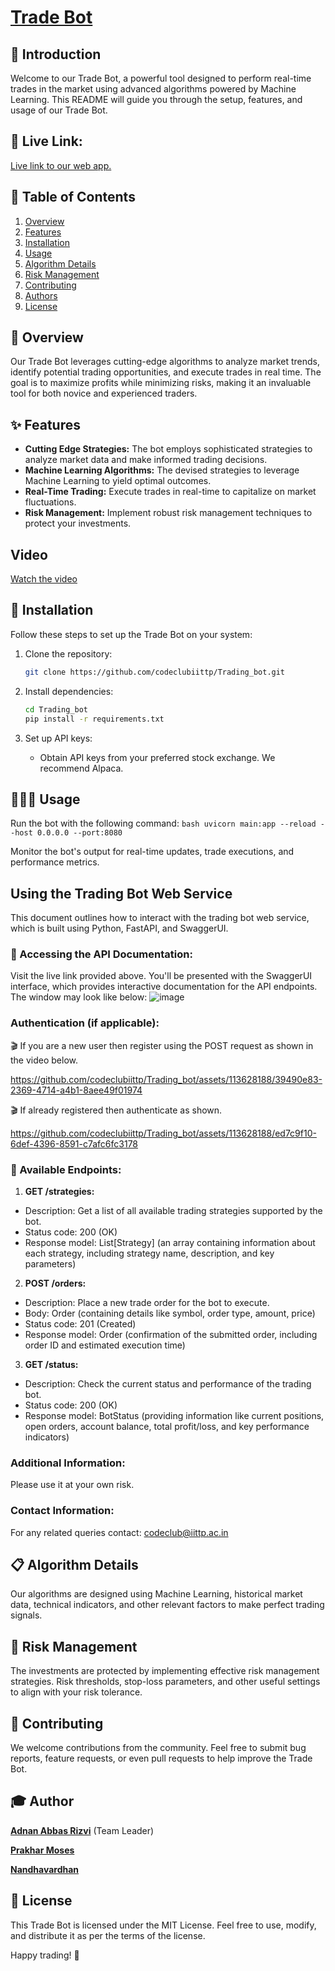  #                         [Trade Bot](https://aptradebot.netlify.app/)

## 📖 Introduction

Welcome to our Trade Bot, a powerful tool designed to perform real-time trades in the market using advanced algorithms powered by Machine Learning. This README will guide you through the setup, features, and usage of our Trade Bot.

## 🚀 Live Link:

[Live link to our web app.](https://free-trade-bot.netlify.app/)

## 📝 Table of Contents

1. [Overview](#overview)
2. [Features](#features)
3. [Installation](#installation)
4. [Usage](#usage)
5. [Algorithm Details](#algorithm-details)
6. [Risk Management](#risk-management)
7. [Contributing](#contributing)
8. [Authors](#authors)
9. [License](#license)

## 📝 Overview

Our Trade Bot leverages cutting-edge algorithms to analyze market trends, identify potential trading opportunities, and execute trades in real time. The goal is to maximize profits while minimizing risks, making it an invaluable tool for both novice and experienced traders.

## ✨ Features

- **Cutting Edge Strategies:** The bot employs sophisticated strategies to analyze market data and make informed trading decisions.
- **Machine Learning Algorithms:** The devised strategies to leverage Machine Learning to yield optimal outcomes.
- **Real-Time Trading:** Execute trades in real-time to capitalize on market fluctuations.
- **Risk Management:** Implement robust risk management techniques to protect your investments.

## Video
[Watch the video](https://youtu.be/SzJ85-m_bYw)

## 📲 Installation

Follow these steps to set up the Trade Bot on your system:

1. Clone the repository:
    ```bash
    git clone https://github.com/codeclubiittp/Trading_bot.git
    ```

2. Install dependencies:
    ```bash
    cd Trading_bot
    pip install -r requirements.txt
    ```

3. Set up API keys:
    - Obtain API keys from your preferred stock exchange. We recommend Alpaca.

##  🧑🏽‍💻 Usage
Run the bot with the following command:
    ```bash
    uvicorn main:app --reload --host 0.0.0.0 --port:8080
    ```

Monitor the bot's output for real-time updates, trade executions, and performance metrics.

## Using the Trading Bot Web Service

This document outlines how to interact with the trading bot web service, which is built using Python, FastAPI, and SwaggerUI.


### 📜 Accessing the API Documentation:

Visit the live link provided above.
You'll be presented with the SwaggerUI interface, which provides interactive documentation for the API endpoints. The window may look like below:
![image](https://github.com/codeclubiittp/Trading_bot/assets/113628188/81884732-4512-4480-8f45-62e76c01d951)


### Authentication (if applicable):

🎬 If you are a new user then register using the POST request as shown in the video below.

https://github.com/codeclubiittp/Trading_bot/assets/113628188/39490e83-2369-4714-a4b1-8aee49f01974

🎬 If already registered then authenticate as shown.

https://github.com/codeclubiittp/Trading_bot/assets/113628188/ed7c9f10-6def-4396-8591-c7afc6fc3178

### 📎 Available Endpoints:

1. **GET /strategies:**
<ul>
<li>Description: Get a list of all available trading strategies supported by the bot.</li>
<li>Status code: 200 (OK)</li>
<li>Response model: List[Strategy] (an array containing information about each strategy, including strategy name, description, and key parameters)</li>
</ul>

2. **POST /orders:**
<ul>
<li>Description: Place a new trade order for the bot to execute.</li>
<li>Body: Order (containing details like symbol, order type, amount, price)</li>
<li>Status code: 201 (Created)</li>
<li>Response model: Order (confirmation of the submitted order, including order ID and estimated execution time)</li>
</ul>

3. **GET /status:**
<ul>
<li>Description: Check the current status and performance of the trading bot.</li>
<li>Status code: 200 (OK)</li>
<li>Response model: BotStatus (providing information like current positions, open orders, account balance, total profit/loss, and key performance indicators)</li>
</ul>

### Additional Information:

Please use it at your own risk.

### Contact Information:

For any related queries contact: <a href = 'mailto:codeclub@iittp.ac.in'>codeclub@iittp.ac.in</a>

## 📋 Algorithm Details
Our algorithms are designed using Machine Learning, historical market data, technical indicators, and other relevant factors to make perfect trading signals.

## 🦟 Risk Management
The investments are protected by implementing effective risk management strategies. Risk thresholds, stop-loss parameters, and other useful settings to align with your risk tolerance.

## 👷 Contributing
We welcome contributions from the community. Feel free to submit bug reports, feature requests, or even pull requests to help improve the Trade Bot.

## 🎓 Author

<p>  <a href="https://github.com/riz-adnan"><b>Adnan Abbas Rizvi</b><a/> (Team Leader)<p/>
<p> <a href="https://github.com/prakharmoses"><b>Prakhar Moses </b><a/></p>
<p> <a href="https://github.com/cs21b037iittp"><b>Nandhavardhan </b><a/></p>

## 📰 License
This Trade Bot is licensed under the MIT License. Feel free to use, modify, and distribute it as per the terms of the license.

Happy trading! 🚀
